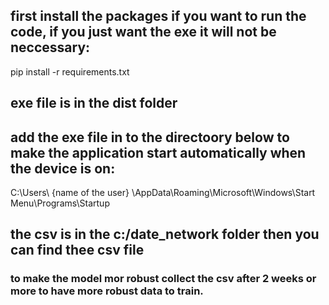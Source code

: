 ## first install the packages if you want to run the code, if you just want the exe it will not be neccessary:
pip install -r requirements.txt

## exe file is in the dist folder

## add the exe file in to the directoory below to make the application start automatically when the device is on:

C:\Users\ {name of the  user} \AppData\Roaming\Microsoft\Windows\Start Menu\Programs\Startup

## the csv is in the c:/date_network folder then you can find thee csv file

### to make the model mor robust collect the csv after 2 weeks or more to have more robust data to train.

